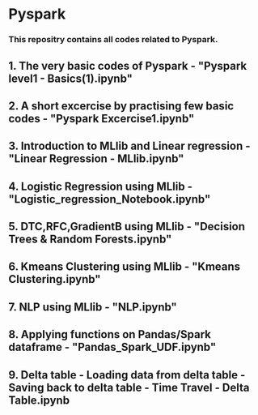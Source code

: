 # Pyspark
### This repositry contains all codes related to Pyspark.
## 1. The very basic codes of Pyspark - "Pyspark level1 - Basics(1).ipynb"
## 2. A short excercise by practising few basic codes - "Pyspark Excercise1.ipynb"
## 3. Introduction to MLlib and Linear regression - "Linear Regression - MLlib.ipynb"
## 4. Logistic Regression using MLlib - "Logistic_regression_Notebook.ipynb"
## 5. DTC,RFC,GradientB using MLlib - "Decision Trees & Random Forests.ipynb"
## 6. Kmeans Clustering using MLlib - "Kmeans Clustering.ipynb"
## 7. NLP using MLlib - "NLP.ipynb"
## 8. Applying functions on Pandas/Spark dataframe - "Pandas_Spark_UDF.ipynb"
## 9. Delta table - Loading data from delta table - Saving back to delta table - Time Travel - Delta Table.ipynb
